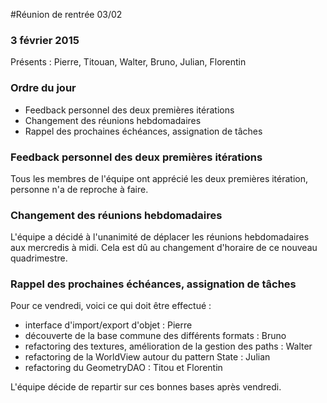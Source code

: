 #Réunion de rentrée 03/02

### 3 février 2015

Présents : Pierre, Titouan, Walter, Bruno, Julian, Florentin

### Ordre du jour

* Feedback personnel des deux premières itérations
* Changement des réunions hebdomadaires
* Rappel des prochaines échéances, assignation de tâches

### Feedback personnel des deux premières itérations
Tous les membres de l'équipe ont apprécié les deux premières itération, personne n'a de reproche à faire.

### Changement des réunions hebdomadaires
L'équipe a décidé à l'unanimité de déplacer les réunions hebdomadaires aux mercredis à midi. Cela est dû au changement d'horaire de ce nouveau quadrimestre.

### Rappel des prochaines échéances, assignation de tâches
Pour ce vendredi, voici ce qui doit être effectué :

* interface d'import/export d'objet : Pierre
* découverte de la base commune des différents formats : Bruno
* refactoring des textures, amélioration de la gestion des paths : Walter
* refactoring de la WorldView autour du pattern State : Julian
* refactoring du GeometryDAO : Titou et Florentin

L'équipe décide de repartir sur ces bonnes bases après vendredi.
